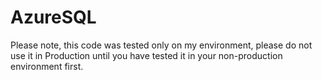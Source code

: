 # AzureSQL

Please note, this code was tested only on my environment, please do not use it in Production until you have tested it in your non-production environment first.
